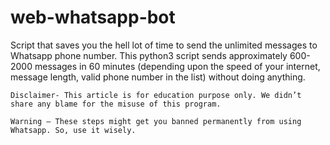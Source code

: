 # web-whatsapp-bot
Script that saves you the hell lot of time to send the unlimited messages to Whatsapp phone number. This python3 script sends approximately 600-2000 messages in 60 minutes (depending upon the speed of your internet, message length, valid phone number in the list) without doing anything.

    Disclaimer- This article is for education purpose only. We didn’t share any blame for the misuse of this program.

    Warning – These steps might get you banned permanently from using Whatsapp. So, use it wisely.
